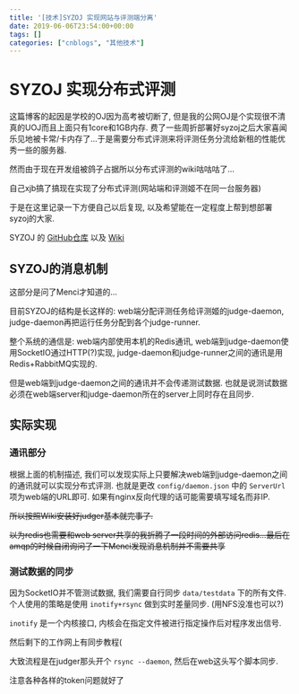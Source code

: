 ```yaml
---
title: '[技术]SYZOJ 实现网站与评测端分离'
date: 2019-06-06T23:54:00+00:00
tags: []
categories: ["cnblogs", "其他技术"]
---
```

# SYZOJ 实现分布式评测

这篇博客的起因是学校的OJ因为高考被切断了, 但是我的公网OJ是个实现很不清真的UOJ而且上面只有1core和1GB内存. 费了一些周折部署好syzoj之后大家喜闻乐见地被卡常/卡内存了...于是需要分布式评测来将评测任务分流给新租的性能优秀一些的服务器.

然而由于现在开发组被鸽子占据所以分布式评测的wiki咕咕咕了...

自己xjb搞了搞现在实现了分布式评测(网站端和评测姬不在同一台服务器)

于是在这里记录一下方便自己以后复现, 以及希望能在一定程度上帮到想部署syzoj的大家.

SYZOJ 的 [GitHub仓库](https://github.com/syzoj/syzoj) 以及 [Wiki](https://github.com/syzoj/syzoj/wiki)

## SYZOJ的消息机制

这部分是问了Menci才知道的...

目前SYZOJ的结构是长这样的: web端分配评测任务给评测姬的judge-daemon, judge-daemon再把运行任务分配到各个judge-runner.

整个系统的通信是: web端内部使用本机的Redis通讯, web端到judge-daemon使用SocketIO通过HTTP(?)实现, judge-daemon和judge-runner之间的通讯是用Redis+RabbitMQ实现的.

但是web端到judge-daemon之间的通讯并不会传递测试数据. 也就是说测试数据必须在web端server和judge-daemon所在的server上同时存在且同步.

## 实际实现

### 通讯部分

根据上面的机制描述, 我们可以发现实际上只要解决web端到judge-daemon之间的通讯就可以实现分布式评测. 也就是更改 `config/daemon.json` 中的 `ServerUrl` 项为web端的URL即可. 如果有nginx反向代理的话可能需要填写域名而非IP.

~~所以按照Wiki安装好judger基本就完事了.~~

~~以为redis也需要和web server共享的我折腾了一段时间的外部访问redis...最后在amqp的时候自闭询问了一下Menci发现消息机制并不需要共享~~

### 测试数据的同步

因为SocketIO并不管测试数据, 我们需要自行同步 `data/testdata` 下的所有文件. 个人使用的策略是使用 `inotify+rsync` 做到实时差量同步. (用NFS没准也可以?)

`inotify` 是一个内核接口, 内核会在指定文件被进行指定操作后对程序发出信号.

然后剩下的工作网上有同步教程(

大致流程是在judger那头开个 `rsync --daemon`, 然后在web这头写个脚本同步.

注意各种各样的token问题就好了
